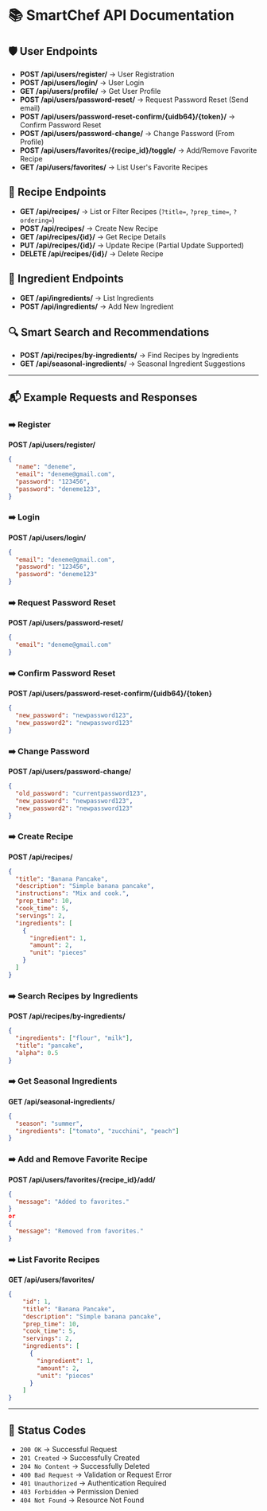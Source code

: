 # 📚 SmartChef API Documentation

## 🛡️ User Endpoints
- **POST /api/users/register/** → User Registration  
- **POST /api/users/login/** → User Login  
- **GET /api/users/profile/** → Get User Profile
- **POST /api/users/password-reset/** → Request Password Reset (Send email)  
- **POST /api/users/password-reset-confirm/{uidb64}/{token}/** → Confirm Password Reset  
- **POST /api/users/password-change/** → Change Password (From Profile)  
- **POST /api/users/favorites/{recipe_id}/toggle/** → Add/Remove Favorite Recipe  
- **GET /api/users/favorites/** → List User's Favorite Recipes  


## 🥘 Recipe Endpoints
- **GET /api/recipes/** → List or Filter Recipes (`?title=`, `?prep_time=`, `?ordering=`)
- **POST /api/recipes/** → Create New Recipe
- **GET /api/recipes/{id}/** → Get Recipe Details
- **PUT /api/recipes/{id}/** → Update Recipe (Partial Update Supported)
- **DELETE /api/recipes/{id}/** → Delete Recipe

## 🧂 Ingredient Endpoints
- **GET /api/ingredients/** → List Ingredients
- **POST /api/ingredients/** → Add New Ingredient

## 🔍 Smart Search and Recommendations
- **POST /api/recipes/by-ingredients/** → Find Recipes by Ingredients
- **GET /api/seasonal-ingredients/** → Seasonal Ingredient Suggestions

---

## 📬 Example Requests and Responses

### ➡️ Register
**POST /api/users/register/**  
```json
{
  "name": "deneme",
  "email": "deneme@gmail.com",
  "password": "123456",
  "password": "deneme123",
}
```

### ➡️ Login
**POST /api/users/login/**  
```json
{
  "email": "deneme@gmail.com",
  "password": "123456",
  "password": "deneme123"
}
```

### ➡️ Request Password Reset
**POST /api/users/password-reset/**
```json
{
  "email": "deneme@gmail.com"
}
```

### ➡️ Confirm Password Reset
**POST /api/users/password-reset-confirm/{uidb64}/{token}**
```json
{
  "new_password": "newpassword123",
  "new_password2": "newpassword123"
}
```

### ➡️ Change Password
**POST /api/users/password-change/**
```json
{
  "old_password": "currentpassword123",
  "new_password": "newpassword123",
  "new_password2": "newpassword123"
}
```

### ➡️ Create Recipe
**POST /api/recipes/**  
```json
{
  "title": "Banana Pancake",
  "description": "Simple banana pancake",
  "instructions": "Mix and cook.",
  "prep_time": 10,
  "cook_time": 5,
  "servings": 2,
  "ingredients": [
    {
      "ingredient": 1,
      "amount": 2,
      "unit": "pieces"
    }
  ]
}
```

### ➡️ Search Recipes by Ingredients
**POST /api/recipes/by-ingredients/**  
```json
{
  "ingredients": ["flour", "milk"],
  "title": "pancake",
  "alpha": 0.5
}
```

### ➡️ Get Seasonal Ingredients
**GET /api/seasonal-ingredients/**  
```json
{
  "season": "summer",
  "ingredients": ["tomato", "zucchini", "peach"]
}
```

### ➡️ Add and Remove Favorite Recipe
**POST /api/users/favorites/{recipe_id}/add/**  
```json
{
  "message": "Added to favorites." 
}
or
{
  "message": "Removed from favorites." 
}
```

### ➡️ List Favorite Recipes
**GET /api/users/favorites/**  
```json
{
    "id": 1,
    "title": "Banana Pancake",
    "description": "Simple banana pancake",
    "prep_time": 10,
    "cook_time": 5,
    "servings": 2,
    "ingredients": [
      {
        "ingredient": 1,
        "amount": 2,
        "unit": "pieces"
      }
    ]
}
```

---

## 📜 Status Codes
- `200 OK` → Successful Request
- `201 Created` → Successfully Created
- `204 No Content` → Successfully Deleted
- `400 Bad Request` → Validation or Request Error
- `401 Unauthorized` → Authentication Required
- `403 Forbidden` → Permission Denied
- `404 Not Found` → Resource Not Found
